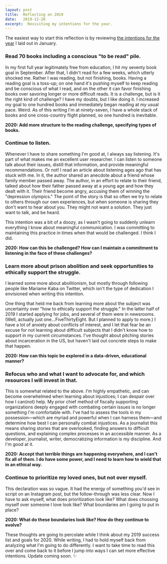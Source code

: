 ```yaml
---
layout: post
title:  Reflecting on 2019
date:   2019-12-28
excerpt:  Revisiting my intentions for the year.
---
```


The easiest way to start this reflection is by reviewing [the intentions for the year](https://jmithani.com/2019/01/15/2018-success-list.html) I laid out in January.


### Read 70 books including a conscious "to be read" pile.

In my first full year legitimately free from education, I hit my seventy book goal in September. After that, I didn't read for a few weeks, which utterly shocked me. Rather I was reading, but not finishing, books. Having a reading goal is a toss-up; on one hand it's pushing myself to keep reading and be conscious of what I read, and on the other it can favor finishing books over savoring longer or more difficult reads. It is a challenge, but is it the right kind of challenge? I have my doubts, but I like doing it. I increased my goal to one hundred books and immediately began reading at my usual pace. Weird. As of this writing I'm at ninety-seven, I have a whole stack of books and one cross-country flight planned, so one hundred is inevitable.

**2020: Add more structure to the reading challenge, specifying types of books.**


### Continue to listen.

Whenever I have to share something I'm good at, I always say listening. It's part of what makes me an excellent user researcher. I can listen to someone talk about their issues, distill that information, and provide meaningful recommendations. Or not! I read an article about listening ages ago that has stuck with me. In it, the author shared an anecdote about a friend whose family member passed away. The author, in an effort to relate to their friend, talked about how their father passed away at a young age and how they dealt with it. Their friend become angry, accusing them of winning the "depression olympics." The point of the story is that so often we try to relate to others through our own experiences, but when someone is sharing they don't want to hear about you. They might not want a solution. They just want to talk, and be heard.

This intention was a bit of a doozy, as I wasn't going to suddenly unlearn everything I know about meaningful communication. I was committing to maintaining this practice in times when that would be challenged. I think I did.

**2020: How can this be challenged? How can I maintain a commitment to listening in the face of these challenges?**


### Learn more about prison abolition and seek opportunities to ethically support the struggle.

I learned some more about abolitionism, but mostly through following people like Mariame Kaba on Twitter, which isn't the type of dedication I envisioned when writing this intention. 

One thing that held me back from learning more about the subject was uncertainty over "how to ethically support the struggle." In the latter half of 2019 I started applying for jobs, and several of them were in newsrooms. (Well, actually just one...FiveThirtyEight. But I planned to apply to more.) I have a lot of anxiety about conflicts of interest, and I let that fear be an excuse for not learning about difficult subjects that I didn't know how to support in my current circumstances. I've thought about pitching stories about incarceration in the US, but haven't laid out concrete steps to make that happen.

**2020: How can this topic be explored in a data-driven, educational manner?**


### Refocus who and what I want to advocate for, and which resources I will invest in that.

This is somewhat related to the above. I'm highly empathetic, and can become overwhelmed when learning about injustices; I can despair over how I can(not) help. My prior chief method of fiscally supporting organizations deeply engaged with combating certain issues is no longer something I'm comfortable with. I've had to assess the tools in my possession—which are myriad and powerful when I can harness them—and determine how best I can personally combat injustices. As a journalist this means sharing stories that are overlooked, finding answers to difficult questions, and explaining complex processes in an accessible manner. As a developer, journalist, writer, democratizing information is my discipline. And I'm good at it.  

**2020: Accept that terrible things are happening everywhere, and I can't fix all of them. I do have some power, and I need to learn how to wield that in an ethical way.**


### Continue to prioritize my loved ones, but not over myself.

This declaration was so vague. It had the energy of something you'd see in script on an Instagram post, but the follow-through was less clear. Now I have to ask myself, what does prioritization look like? What does choosing myself over someone I love look like? What boundaries am I going to put in place?

**2020: What do these boundaries look like? How do they continue to evolve?**


These thoughts are going to percolate while I think about my 2019 success list and goals for 2020. While writing, I had to hold myself back from analyzing what I'm going to do differently. I want to take time to read this over and come back to it before I jump into ways I can set more effective intentions. Update coming soon. ✨